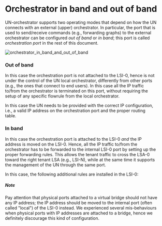 # Orchestrator in band and out of band

UN-orchestrator supports two operating modes that depend on how the UN connects with an external (upper) orchestrator.
In particular, the port that is used to send/receive commands (e.g., forwarding graphs) to the external orchestrator can be configured *out of band* or *in band*; this port is called *orchestration port* in the rest of this document.

![orchestrator_in_band_and_out_of_band](https://raw.githubusercontent.com/netgroup-polito/un-orchestrator/master/images/orchestrator_in_band_and_out_of_band.png)


### Out of band
In this case the orchestration port is not attached to the LSI-0, hence is not under the control of the UN local orchestrator, differently from other ports (e.g., the ones that connect to end users).
In this case all the IP traffic to/from the orchestrator is terminated on this port, without requiring the setup of any specific flowrule from the local orchestrator.

In this case the UN needs to be provided with the correct IP configuration, i.e., a valid IP address on the  orchestration port and the proper routing table. 


### In band
In this case the orchestration port is attached to the LSI-0 *and* the IP address is moved on the LSI-0.
Hence, all the IP traffic to/from the orchestrator has to be forwarded to the internal LSI-0 port by setting up the proper forwarding rules.
This allows the tenant traffic to cross the LSA-0 toward the right tenant LSA (e.g., LSI-N), while at the same time it supports the management of the UN through the same port.

In this case, the following additional rules are installed in the LSI-0: 


##### Note

Pay attention that physical ports attached to a virtual bridge should not have any IP address; the IP address should be moved to the internal port (often called "local") of the LSI-0 instead.
We experienced several mis-behaviours when physical ports with IP addresses are attached to a bridge, hence we definitely discourage this kind of configuration. 
